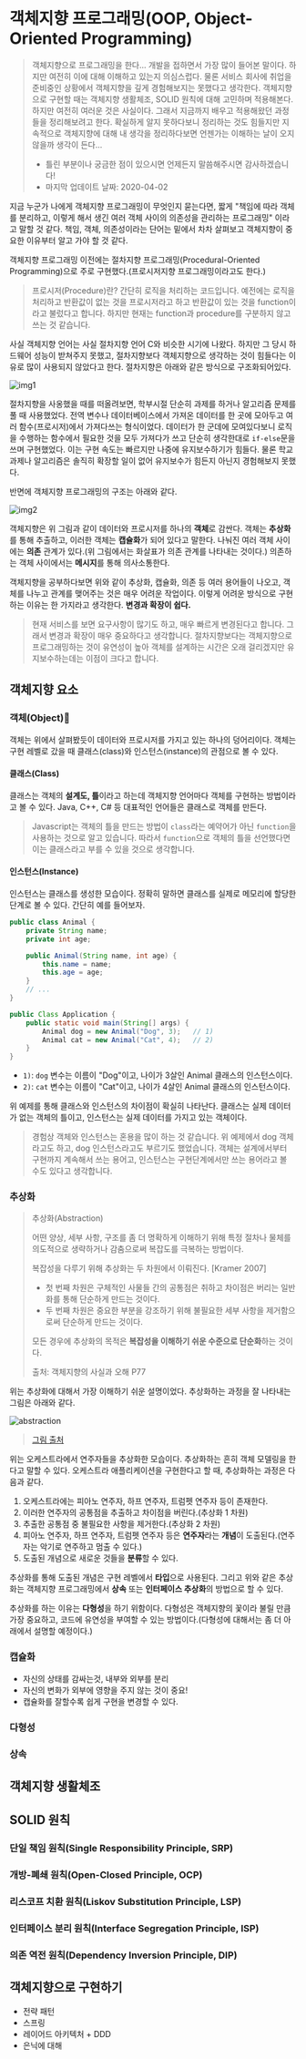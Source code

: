 # 객체지향 프로그래밍(OOP, Object-Oriented Programming)
> 객체지향으로 프로그래밍을 한다... 개발을 접하면서 가장 많이 들어본 말이다. 하지만 여전히 이에 대해 이해하고 있는지 의심스럽다. 물론 서비스 회사에 취업을 준비중인 상황에서 객체지향을 깊게 경험해보지는 못했다고 생각한다. 객체지향으로 구현할 때는 객체지향 생활체조, SOLID 원칙에 대해 고민하며 적용해본다. 하지만 여전히 여러운 것은 사실이다. 그래서 지금까지 배우고 적용해왔던 과정들을 정리해보려고 한다. 확실하게 알지 못하다보니 정리하는 것도 힘들지만 지속적으로 객체지향에 대해 내 생각을 정리하다보면 언젠가는 이해하는 날이 오지 않을까 생각이 든다...
> - 틀린 부분이나 궁금한 점이 있으시면 언제든지 말씀해주시면 감사하겠습니다!
> - 마지막 업데이트 날짜: 2020-04-02

지금 누군가 나에게 객체지향 프로그래밍이 무엇인지 묻는다면, 짧게 "책임에 따라 객체를 분리하고, 이렇게 해서 생긴 여러 객체 사이의 의존성을 관리하는 프로그래밍"
이라고 말할 것 같다. 책임, 객체, 의존성이라는 단어는 밑에서 차차 살펴보고 객체지향이 중요한 이유부터 알고 가야 할 것 같다.

객체지향 프로그래밍 이전에는 절차지향 프로그래밍(Procedural-Oriented Programming)으로 주로 구현했다.(프로시저지향 프로그래밍이라고도 한다.) 

> 프로시저(Procedure)란? 간단히 로직을 처리하는 코드입니다. 예전에는 로직을 처리하고 반환값이 없는 것을 프로시저라고 하고 반환값이 있는 것을 function이라고 불렀다고 합니다. 하지만 현재는 function과 procedure를 구분하지 않고 쓰는 것 같습니다.

사실 객체지향 언어는 사실 절차지향 언어 C와 비슷한 시기에 나왔다. 하지만 그 당시 하드웨어 성능이 받쳐주지 못했고, 절차지향보다 객체지향으로 생각하는 것이 힘들다는 이유로 많이 사용되지 않았다고 한다. 절차지향은 아래와 같은 방식으로 구조화되어있다.

![img1](./images/procedural-oriented-programming.png)

절차지향을 사옹했을 때를 떠올려보면, 학부시절 단순히 과제를 하거나 알고리즘 문제를 풀 때 사용했었다. 전역 변수나 데이터베이스에서 가져온 데이터를 한 곳에 모아두고 여러 함수(프로시저)에서 가져다쓰는 형식이었다. 데이터가 한 군데에 모여있다보니 로직을 수행하는 함수에서 필요한 것을 모두 가져다가 쓰고 단순히 생각한대로 `if-else`문을 쓰며 구현했었다. 이는 구현 속도는 빠르지만 나중에 유지보수하기가 힘들다. 물론 학교 과제나 알고리즘은 솔직히 확장할 일이 없어 유지보수가 힘든지 아닌지 경험해보지 못했다.

반면에 객체지향 프로그래밍의 구조는 아래와 같다.

![img2](./images/object-oriented-programming.png)

객체지향은 위 그림과 같이 데이터와 프로시저를 하나의 **객체**로 감싼다. 객체는 **추상화**를 통해 추출하고, 이러한 객체는 **캡슐화**가 되어 있다고 말한다. 나눠진 여러 객체 사이에는 **의존** 관계가 있다.(위 그림에서는 화살표가 의존 관계를 나타내는 것이다.) 의존하는 객체 사이에서는 **메시지**를 통해 의사소통한다.

객체지향을 공부하다보면 위와 같이 추상화, 캡슐화, 의존 등 여러 용어들이 나오고, 객체를 나누고 관계를 맺어주는 것은 매우 어려운 작업이다. 이렇게 어려운 방식으로 구현하는 이유는 한 가지라고 생각한다. **변경과 확장이 쉽다.** 

> 현재 서비스를 보면 요구사항이 많기도 하고, 매우 빠르게 변경된다고 합니다. 그래서 변경과 확장이 매우 중요하다고 생각합니다. 절차지향보다는 객체지향으로 프로그래밍하는 것이 유연성이 높아 객체를 설계하는 시간은 오래 걸리겠지만 유지보수하는데는 이점이 크다고 합니다.

## 객체지향 요소
### 객체(Object)
객체는 위에서 살펴봤듯이 데이터와 프로시저를 가지고 있는 하나의 덩어리이다. 객체는 구현 레벨로 갔을 때 클래스(class)와 인스턴스(instance)의 관점으로 볼 수 있다.

#### 클래스(Class)
클래스는 객체의 **설계도, 틀**이라고 하는데 객체지향 언어마다 객체를 구현하는 방법이라고 볼 수 있다. Java, C++, C# 등 대표적인 언어들은 클래스로 객체를 만든다. 

> Javascript는 객체의 틀을 만드는 방법이 `class`라는 예약어가 아닌 `function`을 사용하는 것으로 알고 있습니다. 따라서 `function`으로 객체의 틀을 선언했다면 이는 클래스라고 부를 수 있을 것으로 생각합니다.

#### 인스턴스(Instance)
인스턴스는 클래스를 생성한 모습이다. 정확히 말하면 클래스를 실제로 메모리에 할당한 단계로 볼 수 있다. 간단히 예를 들어보자.

```java
public class Animal {
    private String name;
    private int age;

    public Animal(String name, int age) {
        this.name = name;
        this.age = age;
    }
    // ...
}

public Class Application {
    public static void main(String[] args) {
        Animal dog = new Animal("Dog", 3);   // 1)
        Animal cat = new Animal("Cat", 4);   // 2)
    }
}
```

- `1)`: `dog` 변수는 이름이 "Dog"이고, 나이가 3살인 Animal 클래스의 인스턴스이다.
- `2)`: `cat` 변수는 이름이 "Cat"이고, 나이가 4살인 Animal 클래스의 인스턴스이다.

위 예제를 통해 클래스와 인스턴스의 차이점이 확실히 나타난다. 클래스는 실제 데이터가 없는 객체의 틀이고, 인스턴스는 실제 데이터를 가지고 있는 객체이다.

> 경험상 객체와 인스턴스는 혼용을 많이 하는 것 같습니다. 위 예제에서 dog 객체라고도 하고, dog 인스턴스라고도 부르기도 했었습니다. 객체는 설계에서부터 구현까지 계속해서 쓰는 용어고, 인스턴스는 구현단계에서만 쓰는 용어라고 볼 수도 있다고 생각합니다.

### 추상화
> 추상화(Abstraction)
>
> 어떤 양상, 세부 사항, 구조를 좀 더 명확하게 이해하기 위해 특정 절차나 물체를 의도적으로 생략하거나 감춤으로써 복잡도를 극복하는 방법이다.
>
> 복잡성을 다루기 위해 추상화는 두 차원에서 이뤄진다. [Kramer 2007]
> - 첫 번째 차원은 구체적인 사물들 간의 공통점은 취하고 차이점은 버리는 일반화를 통해 단순하게 만드는 것이다.
> - 두 번째 차원은 중요한 부분을 강조하기 위해 불필요한 세부 사항을 제거함으로써 단순하게 만드는 것이다.
>
> 모든 경우에 추상화의 목적은 **복잡성을 이해하기 쉬운 수준으로 단순화**하는 것이다.
>
> 출처: 객체지향의 사실과 오해 P77

위는 추상화에 대해서 가장 이해하기 쉬운 설명이었다. 추상화하는 과정을 잘 나타내는 그림은 아래와 같다.

![abstraction](./images/abstraction-example.png)

> [그림 출처](https://effectiveprogramming.tistory.com/entry/%EA%B0%9D%EC%B2%B4%EC%A7%80%ED%96%A5%EC%9D%98-%EC%98%AC%EB%B0%94%EB%A5%B8-%EC%9D%B4%ED%95%B4-%EC%9C%A0%EC%97%B0%EC%84%B1%EA%B3%BC-%EA%B0%9D%EC%B2%B4%EC%A7%80%ED%96%A5-4%EB%8C%80-%ED%8A%B9%EC%84%B1?category=660012)

위는 오케스트라에서 연주자들을 추상화한 모습이다. 추상화하는 흔히 객체 모델링을 한다고 말할 수 있다. 오케스트라 애플리케이션을 구현한다고 할 때, 추상화하는 과정은 다음과 같다.
1. 오케스트라에는 피아노 연주자, 하프 연주자, 트럼펫 연주자 등이 존재한다.
2. 이러한 연주자의 공통점을 추출하고 차이점을 버린다.(추상화 1 차원)
3. 추출한 공통점 중 불필요한 사항을 제거한다.(추상화 2 차원)
4. 피아노 연주자, 하프 연주자, 트럼펫 연주자 등은 **연주자**라는 **개념**이 도출된다.(연주자는 악기로 연주하고 멈출 수 있다.)
5. 도출된 개념으로 새로운 것들을 **분류**할 수 있다.

추상화를 통해 도출된 개념은 구현 레벨에서 **타입**으로 사용된다. 그리고 위와 같은 추상화는 객체지향 프로그래밍에서 **상속** 또는 **인터페이스 추상화**의 방법으로 할 수 있다.

추상화를 하는 이유는 **다형성**을 하기 위함이다. 다형성은 객체지향의 꽃이라 불릴 만큼 가장 중요하고, 코드에 유연성을 부여할 수 있는 방법이다.(다형성에 대해서는 좀 더 아래에서 설명할 예정이다.)


### 캡슐화
- 자신의 상태를 감싸는것, 내부와 외부를 분리
- 자신의 변화가 외부에 영향을 주지 않는 것이 중요!
- 캡슐화를 잘할수록 쉽게 구현을 변경할 수 있다.

### 다형성

### 상속


## 객체지향 생활체조


## SOLID 원칙

### 단일 책임 원칙(Single Responsibility Principle, SRP)

### 개방-폐쇄 원칙(Open-Closed Principle, OCP)

### 리스코프 치환 원칙(Liskov Substitution Principle, LSP)

### 인터페이스 분리 원칙(Interface Segregation Principle, ISP)

### 의존 역전 원칙(Dependency Inversion Principle, DIP)

## 객체지향으로 구현하기
- 전략 패턴
- 스프링
- 레이어드 아키텍처 + DDD
- 은닉에 대해

